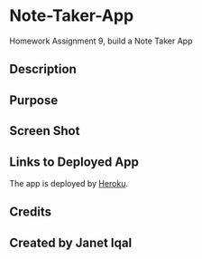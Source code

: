 # Note-Taker-App
Homework Assignment 9, build a Note Taker App
## Description
## Purpose
## Screen Shot
## Links to Deployed App
The app is deployed by [Heroku](https://git.heroku.com/note-taker-appji.git).
## Credits
## Created by Janet Iqal

